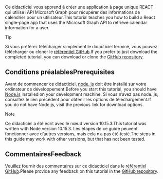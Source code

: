 <!-- markdownlint-disable MD002 MD041 -->

<span data-ttu-id="402d2-101">Ce didacticiel vous apprend à créer une application à page unique REACT qui utilise l’API Microsoft Graph pour récupérer des informations de calendrier pour un utilisateur.</span><span class="sxs-lookup"><span data-stu-id="402d2-101">This tutorial teaches you how to build a React single-page app that uses the Microsoft Graph API to retrieve calendar information for a user.</span></span>

> [!TIP]
> <span data-ttu-id="402d2-102">Si vous préférez télécharger simplement le didacticiel terminé, vous pouvez télécharger ou cloner le [référentiel GitHub](https://github.com/microsoftgraph/msgraph-training-reactspa).</span><span class="sxs-lookup"><span data-stu-id="402d2-102">If you prefer to just download the completed tutorial, you can download or clone the [GitHub repository](https://github.com/microsoftgraph/msgraph-training-reactspa).</span></span>

## <a name="prerequisites"></a><span data-ttu-id="402d2-103">Conditions préalables</span><span class="sxs-lookup"><span data-stu-id="402d2-103">Prerequisites</span></span>

<span data-ttu-id="402d2-104">Avant de commencer ce didacticiel, [node. js](https://nodejs.org) doit être installé sur votre ordinateur de développement.</span><span class="sxs-lookup"><span data-stu-id="402d2-104">Before you start this tutorial, you should have [Node.js](https://nodejs.org) installed on your development machine.</span></span> <span data-ttu-id="402d2-105">Si vous n’avez pas node. js, consultez le lien précédent pour obtenir les options de téléchargement.</span><span class="sxs-lookup"><span data-stu-id="402d2-105">If you do not have Node.js, visit the previous link for download options.</span></span>

> [!NOTE]
> <span data-ttu-id="402d2-106">Ce didacticiel a été écrit avec le nœud version 10.15.3.</span><span class="sxs-lookup"><span data-stu-id="402d2-106">This tutorial was written with Node version 10.15.3.</span></span> <span data-ttu-id="402d2-107">Les étapes de ce guide peuvent fonctionner avec d’autres versions, mais cela n’a pas été testé.</span><span class="sxs-lookup"><span data-stu-id="402d2-107">The steps in this guide may work with other versions, but that has not been tested.</span></span>

## <a name="feedback"></a><span data-ttu-id="402d2-108">Commentaires</span><span class="sxs-lookup"><span data-stu-id="402d2-108">Feedback</span></span>

<span data-ttu-id="402d2-109">Veuillez fournir des commentaires sur ce didacticiel dans le [référentiel GitHub](https://github.com/microsoftgraph/msgraph-training-reactspa).</span><span class="sxs-lookup"><span data-stu-id="402d2-109">Please provide any feedback on this tutorial in the [GitHub repository](https://github.com/microsoftgraph/msgraph-training-reactspa).</span></span>